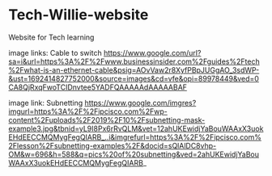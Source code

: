 # Tech-Willie-website
Website for Tech learning

image  links: Cable to switch
https://www.google.com/url?sa=i&url=https%3A%2F%2Fwww.businessinsider.com%2Fguides%2Ftech%2Fwhat-is-an-ethernet-cable&psig=AOvVaw2r8XyfPBpJUGgAO_3sdWP-&ust=1692414827752000&source=images&cd=vfe&opi=89978449&ved=0CA8QjRxqFwoTCIDnvtee5YADFQAAAAAdAAAAABAF

image link: Subnetting
https://www.google.com/imgres?imgurl=https%3A%2F%2Fipcisco.com%2Fwp-content%2Fuploads%2F2019%2F10%2Fsubnetting-mask-example3.jpg&tbnid=yL9I8Px6rRvQLM&vet=12ahUKEwidjYaBouWAAxX3uokEHdEECCMQMygFegQIARB_..i&imgrefurl=https%3A%2F%2Fipcisco.com%2Flesson%2Fsubnetting-examples%2F&docid=sQlAlDC8vhp-OM&w=696&h=588&q=pics%20of%20subnetting&ved=2ahUKEwidjYaBouWAAxX3uokEHdEECCMQMygFegQIARB_

